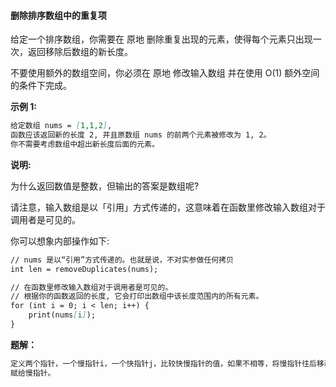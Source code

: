 #### 删除排序数组中的重复项  
给定一个排序数组，你需要在 原地 删除重复出现的元素，使得每个元素只出现一次，返回移除后数组的新长度。  

不要使用额外的数组空间，你必须在 原地 修改输入数组 并在使用 O(1) 额外空间的条件下完成。  

**示例 1:**
```markdown
给定数组 nums = [1,1,2],
函数应该返回新的长度 2, 并且原数组 nums 的前两个元素被修改为 1, 2。
你不需要考虑数组中超出新长度后面的元素。
```

**说明:**

为什么返回数值是整数，但输出的答案是数组呢?

请注意，输入数组是以「引用」方式传递的，这意味着在函数里修改输入数组对于调用者是可见的。

你可以想象内部操作如下:
```markdown
// nums 是以“引用”方式传递的。也就是说，不对实参做任何拷贝
int len = removeDuplicates(nums);

// 在函数里修改输入数组对于调用者是可见的。
// 根据你的函数返回的长度, 它会打印出数组中该长度范围内的所有元素。
for (int i = 0; i < len; i++) {
    print(nums[i]);
}
```

**题解：**
```markdown
定义两个指针，一个慢指针i，一个快指针j，比较快慢指针的值，如果不相等，将慢指针往后移动一位，并将快指针指向的值
赋给慢指针。
```